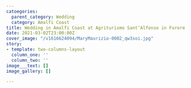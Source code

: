 ```yaml
---
catoegories:
  parent_category: Wedding
  category: Amalfi Coast
title: Wedding in Amalfi Coast at Agriturismo Sant’Alfonso in Furore
date: 2021-03-02T23:00:00Z
cover_image: "/v1616624094/MaryMaurizio-0002_qw3soi.jpg"
story:
- template: two-columns-layout
  column_one: ''
  column_two: ''
image___text: []
image_gallery: []

---
```

